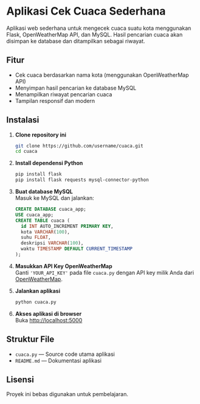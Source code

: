 # Aplikasi Cek Cuaca Sederhana

Aplikasi web sederhana untuk mengecek cuaca suatu kota menggunakan Flask, OpenWeatherMap API, dan MySQL. Hasil pencarian cuaca akan disimpan ke database dan ditampilkan sebagai riwayat.

## Fitur

- Cek cuaca berdasarkan nama kota (menggunakan OpenWeatherMap API)
- Menyimpan hasil pencarian ke database MySQL
- Menampilkan riwayat pencarian cuaca
- Tampilan responsif dan modern

## Instalasi

1. **Clone repository ini**  
   ```bash
   git clone https://github.com/username/cuaca.git
   cd cuaca
   ```

2. **Install dependensi Python**  
   ```bash
   pip install flask
   pip install flask requests mysql-connector-python
   ```

3. **Buat database MySQL**  
   Masuk ke MySQL dan jalankan:
   ```sql
   CREATE DATABASE cuaca_app;
   USE cuaca_app;
   CREATE TABLE cuaca (
     id INT AUTO_INCREMENT PRIMARY KEY,
     kota VARCHAR(100),
     suhu FLOAT,
     deskripsi VARCHAR(100),
     waktu TIMESTAMP DEFAULT CURRENT_TIMESTAMP
   );
   ```

4. **Masukkan API Key OpenWeatherMap**  
   Ganti `'YOUR_API_KEY'` pada file `cuaca.py` dengan API key milik Anda dari [OpenWeatherMap](https://openweathermap.org/api).

5. **Jalankan aplikasi**  
   ```bash
   python cuaca.py
   ```

6. **Akses aplikasi di browser**  
   Buka [http://localhost:5000](http://localhost:5000)

## Struktur File

- `cuaca.py` — Source code utama aplikasi
- `README.md` — Dokumentasi aplikasi

## Lisensi

Proyek ini bebas digunakan untuk pembelajaran.
